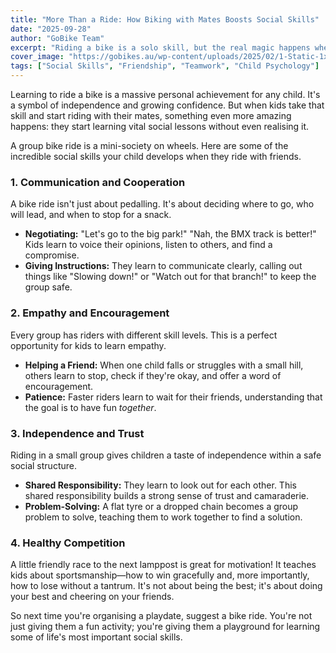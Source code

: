 ```yaml
---
title: "More Than a Ride: How Biking with Mates Boosts Social Skills"
date: "2025-09-28"
author: "GoBike Team"
excerpt: "Riding a bike is a solo skill, but the real magic happens when kids ride together. Discover how hitting the bike path with friends helps children develop crucial social skills for life."
cover_image: "https://gobikes.au/wp-content/uploads/2025/02/1-Static-1x1-1-1.webp"
tags: ["Social Skills", "Friendship", "Teamwork", "Child Psychology"]
---
```


Learning to ride a bike is a massive personal achievement for any child. It's a symbol of independence and growing confidence. But when kids take that skill and start riding with their mates, something even more amazing happens: they start learning vital social lessons without even realising it.

A group bike ride is a mini-society on wheels. Here are some of the incredible social skills your child develops when they ride with friends.

### 1. Communication and Cooperation

A bike ride isn't just about pedalling. It's about deciding where to go, who will lead, and when to stop for a snack.
- **Negotiating:** "Let's go to the big park!" "Nah, the BMX track is better!" Kids learn to voice their opinions, listen to others, and find a compromise.
- **Giving Instructions:** They learn to communicate clearly, calling out things like "Slowing down!" or "Watch out for that branch!" to keep the group safe.

### 2. Empathy and Encouragement

Every group has riders with different skill levels. This is a perfect opportunity for kids to learn empathy.
- **Helping a Friend:** When one child falls or struggles with a small hill, others learn to stop, check if they're okay, and offer a word of encouragement.
- **Patience:** Faster riders learn to wait for their friends, understanding that the goal is to have fun *together*.

### 3. Independence and Trust

Riding in a small group gives children a taste of independence within a safe social structure.
- **Shared Responsibility:** They learn to look out for each other. This shared responsibility builds a strong sense of trust and camaraderie.
- **Problem-Solving:** A flat tyre or a dropped chain becomes a group problem to solve, teaching them to work together to find a solution.

### 4. Healthy Competition

A little friendly race to the next lamppost is great for motivation! It teaches kids about sportsmanship—how to win gracefully and, more importantly, how to lose without a tantrum. It's not about being the best; it's about doing your best and cheering on your friends.

So next time you're organising a playdate, suggest a bike ride. You're not just giving them a fun activity; you're giving them a playground for learning some of life's most important social skills.